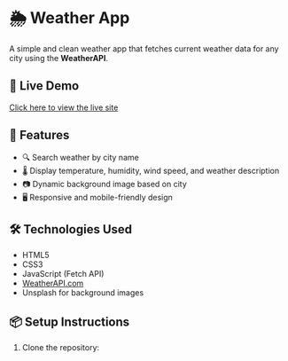 # 🌦️ Weather App

A simple and clean weather app that fetches current weather data for any city using the **WeatherAPI**.

## 🚀 Live Demo

[Click here to view the live site](https://asiyasabiu25.github.io/Weather-App/)

## 📌 Features

- 🔍 Search weather by city name
- 🌡️ Display temperature, humidity, wind speed, and weather description
- 📷 Dynamic background image based on city
- 🖥️ Responsive and mobile-friendly design

## 🛠️ Technologies Used

- HTML5
- CSS3
- JavaScript (Fetch API)
- [WeatherAPI.com](https://www.weatherapi.com/)
- Unsplash for background images

## 📦 Setup Instructions

1. Clone the repository:
